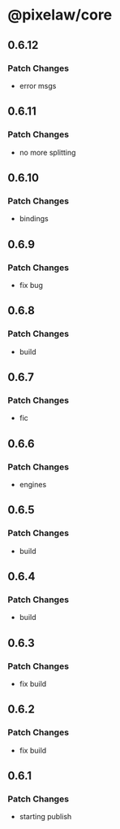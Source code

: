 # @pixelaw/core

## 0.6.12

### Patch Changes

- error msgs

## 0.6.11

### Patch Changes

- no more splitting

## 0.6.10

### Patch Changes

- bindings

## 0.6.9

### Patch Changes

- fix bug

## 0.6.8

### Patch Changes

- build

## 0.6.7

### Patch Changes

- fic

## 0.6.6

### Patch Changes

- engines

## 0.6.5

### Patch Changes

- build

## 0.6.4

### Patch Changes

- build

## 0.6.3

### Patch Changes

- fix build

## 0.6.2

### Patch Changes

- fix build

## 0.6.1

### Patch Changes

- starting publish
